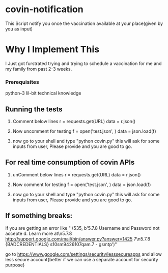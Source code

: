 # covin-notification

This Script notify you once the vaccination available at your place(given by you as input)

# Why I Implement This 

I Just got furstrated trying and trying to schedule a vaccination for me and my family from past 2-3 weeks.


### Prerequisites
python-3
lil-bit technical knowledge

## Running the tests

1) Comment below lines
  r = requests.get(URL)
  data = r.json()
2) Now uncomment for testing
  f = open('test.json', )
  data = json.load(f)
  
3) now go to your shell and type "python covin.py"
    this will ask for some inputs from user, Please provide and you are good to go.
    
## For real time consumption of covin APIs 

1) unComment below lines
  r = requests.get(URL)
  data = r.json()
2) Now comment for testing
  f = open('test.json', )
  data = json.load(f)
  
3) now go to your shell and type "python covin.py"
    this will ask for some inputs from user, Please provide and you are good to go.

## If something breaks:

If you are getting an error like " (535, b'5.7.8 Username and Password not accepte
d. Learn more at\n5.7.8 http://support.google.com/mail/bin/answer.py?answer=1425
7\n5.7.8 {BADCREDENTIALS} s10sm9426107qam.7 - gsmtp')"

go to https://www.google.com/settings/security/lesssecureapps and allow less secure account{better if we can use a separate account for security purpose}
